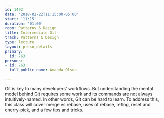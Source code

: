 ```yaml
---
id: 1492
date: '2018-02-22T11:15:00-05:00'
start: '11:15'
duration: '01:00'
room: Patterns & Design
title: Intermediate Git
track: Patterns & Design
type: lecture
layout: preso_details
primary:
  id: 763
persons:
- id: 763
  full_public_name: Amanda Olsen

---
```

Git is key to many developers' workflows. But understanding the mental model behind Git requires some work and its commands are not always intuitively-named. In other words, Git can be hard to learn. To address this, this class will cover merge vs rebase, uses of rebase, reflog, reset and cherry-pick, and a few tips and tricks. 